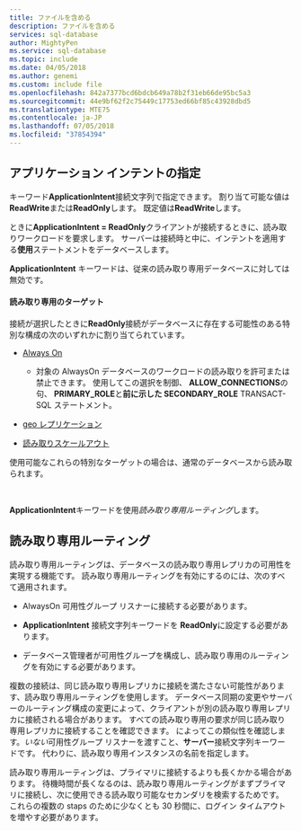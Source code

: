 ```yaml
---
title: ファイルを含める
description: ファイルを含める
services: sql-database
author: MightyPen
ms.service: sql-database
ms.topic: include
ms.date: 04/05/2018
ms.author: genemi
ms.custom: include file
ms.openlocfilehash: 842a7377bcd6bdcb649a78b2f31eb66de95bc5a3
ms.sourcegitcommit: 44e9bf62f2c75449c17753ed66bf85c43928dbd5
ms.translationtype: MTE75
ms.contentlocale: ja-JP
ms.lasthandoff: 07/05/2018
ms.locfileid: "37854394"
---
```

## <a name="specifying-application-intent"></a>アプリケーション インテントの指定

キーワード**ApplicationIntent**接続文字列で指定できます。 割り当て可能な値は**ReadWrite**または**ReadOnly**します。 既定値は**ReadWrite**します。

ときに**ApplicationIntent = ReadOnly**クライアントが接続するときに、読み取りワークロードを要求します。 サーバーは接続時と中に、インテントを適用する**使用**ステートメントをデータベースします。

**ApplicationIntent** キーワードは、従来の読み取り専用データベースに対しては無効です。  


#### <a name="targets-of-readonly"></a>読み取り専用のターゲット

接続が選択したときに**ReadOnly**接続がデータベースに存在する可能性のある特別な構成の次のいずれかに割り当てられています。

- [Always On](~/database-engine/availability-groups/windows/overview-of-always-on-availability-groups-sql-server.md)
    - 対象の AlwaysOn データベースのワークロードの読み取りを許可または禁止できます。 使用してこの選択を制御、 **ALLOW_CONNECTIONS**の句、 **PRIMARY_ROLE**と**前に示した SECONDARY_ROLE** TRANSACT-SQL ステートメント。

- [geo レプリケーション](https://docs.microsoft.com/azure/sql-database/sql-database-geo-replication-overview)

- [読み取りスケールアウト](https://docs.microsoft.com/azure/sql-database/sql-database-read-scale-out)

使用可能なこれらの特別なターゲットの場合は、通常のデータベースから読み取られます。

&nbsp;

**ApplicationIntent**キーワードを使用*読み取り専用ルーティング*します。


## <a name="read-only-routing"></a>読み取り専用ルーティング

読み取り専用ルーティングは、データベースの読み取り専用レプリカの可用性を実現する機能です。 読み取り専用ルーティングを有効にするのには、次のすべて適用されます。

- AlwaysOn 可用性グループ リスナーに接続する必要があります。

- **ApplicationIntent** 接続文字列キーワードを **ReadOnly**に設定する必要があります。

- データベース管理者が可用性グループを構成し、読み取り専用のルーティングを有効にする必要があります。

複数の接続は、同じ読み取り専用レプリカに接続を満たさない可能性があります、読み取り専用ルーティングを使用します。 データベース同期の変更やサーバーのルーティング構成の変更によって、クライアントが別の読み取り専用レプリカに接続される場合があります。 すべての読み取り専用の要求が同じ読み取り専用レプリカに接続することを確認できます。 によってこの類似性を確認します。*いない*可用性グループ リスナーを渡すこと、**サーバー**接続文字列キーワードです。 代わりに、読み取り専用インスタンスの名前を指定します。

読み取り専用ルーティングは、プライマリに接続するよりも長くかかる場合があります。 待機時間が長くなるのは、読み取り専用ルーティングがまずプライマリに接続し、次に使用できる読み取り可能なセカンダリを検索するためです。 これらの複数の staps のために少なくとも 30 秒間に、ログイン タイムアウトを増やす必要があります。

